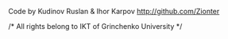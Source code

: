 
Code by Kudinov Ruslan & Ihor Karpov
http://github.com/Zionter



/* All rights belong to IKT of Grinchenko University */
